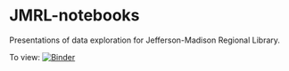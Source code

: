 # JMRL-notebooks
Presentations of data exploration for Jefferson-Madison Regional Library. 

To view: [![Binder](https://mybinder.org/badge_logo.svg)](https://mybinder.org/v2/gh/roadfoodr/JMRL-notebooks/master?urlpath=%2Fvoila%2Frender%2Fnotebooks%2Fjmrl_jurisdictions.ipynb)
